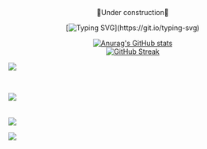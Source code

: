 

<div align="center">
🚧Under construction🚧

[![Typing SVG](https://readme-typing-svg.demolab.com/?lines=Welcome+to+my+profile;Enjoy!)](https://git.io/typing-svg)

<figure class="half">

[![Anurag's GitHub stats](https://github-readme-stats.vercel.app/api?username=noob002)](https://github.com/anuraghazra/github-readme-stats)  
[![GitHub Streak](https://streak-stats.demolab.com/?user=noob002)](https://git.io/streak-stats)

</div>


![](https://dcbadge.vercel.app/api/shield/550089620675756052?logoColor=presence)

<br>


![](http://github-profile-summary-cards.vercel.app/api/cards/profile-details?username=noob002&theme=nord_bright)  
<br><br>
![](https://raw.githubusercontent.com/noob002/github-stats-transparent/output/generated/languages.svg)


![](https://gist.github.com/dbaebc58205aa9562daad8c9aa7b8e56.git)

</div>
<!--
**noob002/noob002** is a ✨ _special_ ✨ repository because its `README.md` (this file) appears on your GitHub profile.

Here are some ideas to get you started:

- 🔭 I’m currently working on ...
- 🌱 I’m currently learning ...
- 👯 I’m looking to collaborate on ...
- 🤔 I’m looking for help with ...
- 💬 Ask me about ...
- 📫 How to reach me: ...
- 😄 Pronouns: ...
- ⚡ Fun fact: ...
-->
